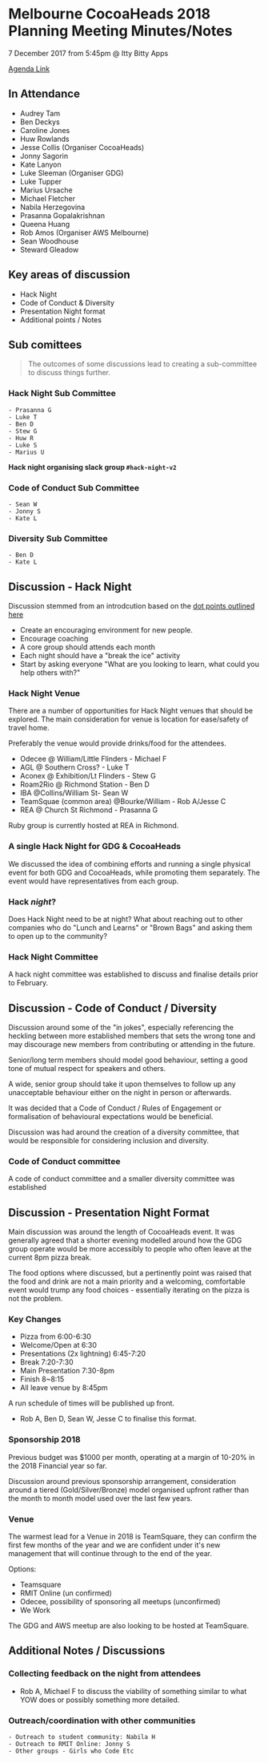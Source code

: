 # Melbourne CocoaHeads 2018 Planning Meeting Minutes/Notes

7 December 2017 from 5:45pm @ Itty Bitty Apps

[Agenda Link][agenda]

## In Attendance

- Audrey Tam
- Ben Deckys
- Caroline Jones
- Huw Rowlands
- Jesse Collis (Organiser CocoaHeads)
- Jonny Sagorin
- Kate Lanyon
- Luke Sleeman (Organiser GDG)
- Luke Tupper
- Marius Ursache
- Michael Fletcher
- Nabila Herzegovina
- Prasanna Gopalakrishnan
- Queena Huang
- Rob Amos (Organiser AWS Melbourne)
- Sean Woodhouse
- Steward Gleadow

## Key areas of discussion

- Hack Night
- Code of Conduct & Diversity
- Presentation Night format
- Additional points / Notes

## Sub comittees

> The outcomes of some discussions lead to creating a sub-committee to discuss things further.

### Hack Night Sub Committee

	- Prasanna G
	- Luke T
	- Ben D
	- Stew G
	- Huw R
	- Luke S
	- Marius U
  
  **Hack night organising slack group `#hack-night-v2`**

### Code of Conduct Sub Committee

	- Sean W
	- Jonny S
	- Kate L

### Diversity Sub Committee

	- Ben D
	- Kate L

## Discussion - Hack Night

Discussion stemmed from an introdcution based on the [dot points outlined here](https://gist.github.com/jessedc/3ae72609e53c0dc627711494d72bbfc0#events-in-2018)

- Create an encouraging environment for new people.
- Encourage coaching
- A core group should attends each month
- Each night should have a "break the ice" activity
- Start by asking everyone "What are you looking to learn, what could you help others with?"

### Hack Night Venue

There are a number of opportunities for Hack Night venues that should be explored. The main consideration for venue is location for ease/safety of travel home.

Preferably the venue would provide drinks/food for the attendees.

 - Odecee @ William/Little Flinders - Michael F
 - AGL @ Southern Cross? - Luke T
 - Aconex @ Exhibition/Lt Flinders - Stew G
 - Roam2Rio @ Richmond Station - Ben D
 - IBA @Collins/William St- Sean W
 - TeamSquae (common area) @Bourke/William - Rob A/Jesse C
 - REA @ Church St Richmond - Prasanna G

 Ruby group is currently hosted at REA in Richmond.

### A single Hack Night for GDG & CocoaHeads

We discussed the idea of combining efforts and running a single physical event for both GDG and CocoaHeads, while promoting them separately. The event would have representatives from each group.

### Hack _night_?

Does Hack Night need to be at night? What about reaching out to other companies who do "Lunch and Learns" or "Brown Bags" and asking them to open up to the community?

### Hack Night Committee

A hack night committee was established to discuss and finalise details prior to February.

## Discussion - Code of Conduct / Diversity

Discussion around some of the "in jokes", especially referencing the heckling between more established members that sets the wrong tone and may discourage new members from contributing or attending in the future.

Senior/long term members should model good behaviour, setting a good tone of mutual respect for speakers and others.

A wide, senior group should take it upon themselves to follow up any unacceptable behaviour either on the night in person or afterwards.

It was decided that a Code of Conduct / Rules of Engagement or formalisation of behavioural expectations would be beneficial.

Discussion was had around the creation of a diversity committee, that would be responsible for considering inclusion and diversity.


### Code of Conduct committee

A code of conduct committee and a smaller diversity committee was established

## Discussion - Presentation Night Format

Main discussion was around the length of CocoaHeads event. It was generally agreed that a shorter evening modelled around how the GDG group operate would be more accessibly to people who often leave at the current 8pm pizza break.

The food options where discussed, but a pertinently point was raised that the food and drink are not a main priority and a welcoming, comfortable event would trump any food choices - essentially iterating on the pizza is not the problem.

### Key Changes

- Pizza from 6:00-6:30
- Welcome/Open at 6:30
- Presentations (2x lightning) 6:45-7:20
- Break 7:20-7:30
- Main Presentation 7:30-8pm
- Finish 8~8:15
- All leave venue by 8:45pm

A run schedule of times will be published up front.

- Rob A, Ben D, Sean W, Jesse C to finalise this format.

### Sponsorship 2018

Previous budget was $1000 per month, operating at a margin of 10-20% in the 2018 Financial year so far.

Discussion around previous sponsorship arrangement, consideration around a tiered (Gold/Silver/Bronze) model organised upfront rather than the month to month model used over the last few years.

### Venue

The warmest lead for a Venue in 2018 is TeamSquare, they can confirm the first few months of the year and we are confident under it's new management that will continue through to the end of the year.

Options:

- Teamsquare
- RMIT Online (un confirmed)
- Odecee, possibility of sponsoring all meetups (unconfirmed)
- We Work

The GDG and AWS meetup are also looking to be hosted at TeamSquare.


## Additional Notes / Discussions

### Collecting feedback on the night from attendees

- Rob A, Michael F to discuss the viability of something similar to what YOW does or possibly something more detailed.

### Outreach/coordination with other communities

	- Outreach to student community: Nabila H
	- Outreach to RMIT Online: Jonny S
	- Other groups - Girls who Code Etc



[agenda]: https://github.com/melbournecocoa/MelbourneCocoaHeadsHistory/blob/master/2018-planning-meeting-agenda.mdown
